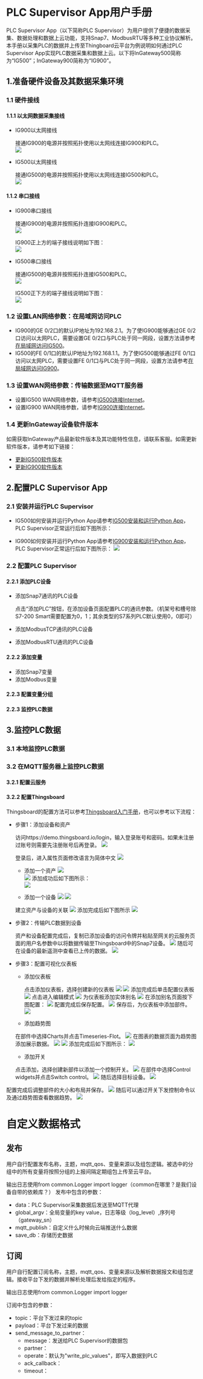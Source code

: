 # PLC Supervisor App用户手册
PLC Supervisor App（以下简称PLC Supervisor）为用户提供了便捷的数据采集、数据处理和数据上云功能，支持Snap7、ModbusRTU等多种工业协议解析。
本手册以采集PLC的数据并上传至Thingboard云平台为例说明如何通过PLC Supervisor App实现PLC数据采集和数据上云。以下将InGateway500简称为“IG500”；InGateway900简称为“IG900”。
## 1.准备硬件设备及其数据采集环境
### 1.1 硬件接线
#### 1.1.1 以太网数据采集接线
- IG900以太网接线  
  
  接通IG900的电源并按照拓扑使用以太网线连接IG900和PLC。  <br/>
![](images/2020-02-21-14-52-40.png)  

- IG500以太网接线  
  
  接通IG500的电源并按照拓扑使用以太网线连接IG500和PLC。  <br/>
![](images/2020-02-21-14-53-05.png)
#### 1.1.2 串口接线
- IG900串口接线  

  接通IG900的电源并按照拓扑连接IG900和PLC。  <br/>
![](images/2020-02-21-16-56-55.png)  

  IG900正上方的端子接线说明如下图：  <br/>
  ![](images/2020-01-09-18-47-30.png)  

- IG500串口接线  

  接通IG500的电源并按照拓扑连接IG500和PLC。  <br/>
![](images/2020-02-21-17-29-54.png)  

  IG500正下方的端子接线说明如下图：  <br/>
  ![](images/2020-02-21-17-30-20.png)
### 1.2 设置LAN网络参数：在局域网访问PLC
- IG900的GE 0/2口的默认IP地址为192.168.2.1。为了使IG900能够通过GE 0/2口访问以太网PLC，需要设置GE 0/2口与PLC处于同一网段，设置方法请参考[在局域网访问IG500](https://ingateway-development-docs.readthedocs.io/zh_CN/latest/IG501%E5%BF%AB%E9%80%9F%E4%BD%BF%E7%94%A8%E6%89%8B%E5%86%8C.html#lan-ig501)。
- IG500的FE 0/1口的默认IP地址为192.168.1.1。为了使IG500能够通过FE 0/1口访问以太网PLC，需要设置FE 0/1口与PLC处于同一网段，设置方法请参考[在局域网访问IG900](https://ingateway-development-docs.readthedocs.io/zh_CN/latest/IG902%E5%BF%AB%E9%80%9F%E4%BD%BF%E7%94%A8%E6%89%8B%E5%86%8C.html#lan-ig902)。

### 1.3 设置WAN网络参数：传输数据至MQTT服务器
- 设置IG500 WAN网络参数，请参考[IG500连接Internet](https://ingateway-development-docs.readthedocs.io/zh_CN/latest/IG501%E5%BF%AB%E9%80%9F%E4%BD%BF%E7%94%A8%E6%89%8B%E5%86%8C.html#wan-internet)。
- 设置IG900 WAN网络参数，请参考[IG900连接Internet](https://ingateway-development-docs.readthedocs.io/zh_CN/latest/IG902%E5%BF%AB%E9%80%9F%E4%BD%BF%E7%94%A8%E6%89%8B%E5%86%8C.html#wan-internet)。

### 1.4 更新InGateway设备软件版本
如需获取InGateway产品最新软件版本及其功能特性信息，请联系客服。如需更新软件版本，请参考如下链接：
- [更新IG500软件版本](https://ingateway-development-docs.readthedocs.io/zh_CN/latest/IG501%E5%BF%AB%E9%80%9F%E4%BD%BF%E7%94%A8%E6%89%8B%E5%86%8C.html#id1)
- [更新IG900软件版本](https://ingateway-development-docs.readthedocs.io/zh_CN/latest/IG902%E5%BF%AB%E9%80%9F%E4%BD%BF%E7%94%A8%E6%89%8B%E5%86%8C.html#id1)

## 2.配置PLC Supervisor App
### 2.1 安装并运行PLC Supervisor
- IG500如何安装并运行Python App请参考[IG500安装和运行Python App](https://ingateway-development-docs.readthedocs.io/zh_CN/latest/IG501%E5%BF%AB%E9%80%9F%E4%BD%BF%E7%94%A8%E6%89%8B%E5%86%8C.html#python-app)，PLC Supervisor正常运行后如下图所示：  
  

- IG900如何安装并运行Python App请参考[IG900安装和运行Python App](https://ingateway-development-docs.readthedocs.io/zh_CN/latest/IG902%E5%BF%AB%E9%80%9F%E4%BD%BF%E7%94%A8%E6%89%8B%E5%86%8C.html#python-app)，PLC Supervisor正常运行后如下图所示： 
  ![](images/2020-02-21-17-57-15.png)

### 2.2 配置PLC Supervisor
#### 2.2.1 添加PLC设备
- 添加Snap7通讯的PLC设备  
  
  点击“添加PLC”按钮，在添加设备页面配置PLC的通讯参数。（机架号和槽号除S7-200 Smart需要配置为0，1；其余类型的S7系列PLC默认使用0，0即可）
  
- 添加ModbusTCP通讯的PLC设备
- 添加ModbusRTU通讯的PLC设备
#### 2.2.2 添加变量
- 添加Snap7变量
- 添加Modbus变量

#### 2.2.3 配置变量分组

#### 2.2.3 监控PLC数据

## 3.监控PLC数据
### 3.1 本地监控PLC数据
### 3.2 在MQTT服务器上监控PLC数据
#### 3.2.1 配置云服务

#### 3.2.2 配置Thingsboard
Thingsboard的配置方法可以参考[Thingsboard入门手册](https://thingsboard.io/docs/getting-started-guides/helloworld/)，也可以参考以下流程：  

- 步骤1：添加设备和资产  
  
  访问https://demo.thingsboard.io/login，输入登录账号和密码。如果未注册过账号则需要先注册账号后再登录。
![](images/2020-02-24-17-30-44.png)  <br/>

  登录后，进入属性页面修改语言为简体中文
![](images/2020-02-26-09-50-27.png)

  - 添加一个资产
  ![](images/2020-02-26-10-27-13.png)  <br/>
  ![](images/2020-02-26-10-27-40.png)
添加成功后如下图所示：  <br/>
![](images/2020-02-26-09-52-39.png)

  - 添加一个设备
![](images/2020-02-26-09-54-14.png)
![](images/2020-02-26-09-54-27.png)

  建立资产与设备的关联
![](images/2020-02-26-09-56-01.png)
添加完成后如下图所示
![](images/2020-02-26-09-56-57.png)

- 步骤2：传输PLC数据到设备  
  
  资产和设备配置完成后，复制已添加设备的访问令牌并粘贴至网关的云服务页面的用户名参数中以将数据传输至Thingsboard中的Snap7设备。
![](images/2020-02-26-09-58-18.png)
随后可在设备的最新遥测中查看已上传的数据。
![](images/2020-02-26-10-38-50.png)

- 步骤3：配置可视化仪表板  
  - 添加仪表板  
  
    点击添加仪表板，选择创建新的仪表板
![](images/2020-02-26-10-40-22.png)
![](images/2020-02-26-10-40-58.png)
添加完成后单击配置仪表板
![](images/2020-02-26-10-00-23.png)
点击进入编辑模式
![](images/2020-02-26-10-00-45.png)
为仪表板添加实体别名
![](images/2020-02-26-10-01-13.png)
在添加别名页面按下图配置：
![](images/2020-02-26-10-02-41.png)
配置完成后保存配置。
![](images/2020-02-26-10-03-00.png)
保存后，为仪表板中添加部件。
![](images/2020-02-26-10-03-23.png)

  - 添加趋势图  
  
  在部件中选择Charts并点击Timeseries-Flot。
![](images/2020-02-26-10-03-51.png)
在图表的数据页面为趋势图添加展示数据。
![](images/2020-02-26-10-14-28.png)
![](images/2020-02-26-10-15-50.png)
添加完成后如下图所示：
![](images/2020-02-26-10-18-00.png)

  - 添加开关  
  
  点击添加，选择创建新部件以添加一个控制开关。
![](images/2020-02-26-10-21-47.png)
在部件中选择Control widgets并点击Switch control。
![](images/2020-02-26-10-20-10.png)
随后选择目标设备。
![](images/2020-02-26-10-20-36.png)

配置完成后调整部件的大小和布局并保存。
![](images/2020-02-26-10-22-40.png)
随后可以通过开关下发控制命令以及通过趋势图查看数据趋势。
![](images/2020-02-26-10-22-59.png)


# 自定义数据格式
## 发布
用户自行配置发布名称，主题，mqtt_qos、变量来源以及组包逻辑。被选中的分组中的所有变量将按照分组的上报间隔定期组包上传至云平台。  

输出日志使用from common.Logger import logger（common在哪里？是我们设备自带的依赖库？）
发布中包含的参数：
- data：PLC Supervisor采集数据后发送至MQTT代理
- global_argv：全局变量的key value，日志等级（log_level）,序列号（gateway_sn）
- mqtt_publish：自定义什么时候向云端推送什么数据
- save_db：存储历史数据

## 订阅
用户自行配置订阅名称，主题，mqtt_qos、变量来源以及解析数据报文和组包逻辑。接收平台下发的数据并解析处理后发给指定的程序。  

输出日志使用from common.Logger import logger

订阅中包含的参数：
- topic：平台下发过来的topic
- payload：平台下发过来的数据
- send_message_to_partner：
  - message：发送给PLC Supervisor的数据包
  - partner：
  - operate：默认为"write_plc_values"，即写入数据到PLC
  - ack_callback：
  - timeout：